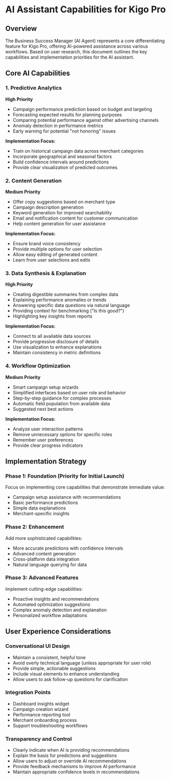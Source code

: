 # AI Assistant Capabilities for Kigo Pro

## Overview

The Business Success Manager (AI Agent) represents a core differentiating feature for Kigo Pro, offering AI-powered assistance across various workflows. Based on user research, this document outlines the key capabilities and implementation priorities for the AI assistant.

## Core AI Capabilities

### 1. Predictive Analytics

**High Priority**
- Campaign performance prediction based on budget and targeting
- Forecasting expected results for planning purposes
- Comparing potential performance against other advertising channels
- Anomaly detection in performance metrics
- Early warning for potential "not honoring" issues

**Implementation Focus:**
- Train on historical campaign data across merchant categories
- Incorporate geographical and seasonal factors
- Build confidence intervals around predictions
- Provide clear visualization of predicted outcomes

### 2. Content Generation

**Medium Priority**
- Offer copy suggestions based on merchant type
- Campaign description generation
- Keyword generation for improved searchability
- Email and notification content for customer communication
- Help content generation for user assistance

**Implementation Focus:**
- Ensure brand voice consistency
- Provide multiple options for user selection
- Allow easy editing of generated content
- Learn from user selections and edits

### 3. Data Synthesis & Explanation

**High Priority**
- Creating digestible summaries from complex data
- Explaining performance anomalies or trends
- Answering specific data questions via natural language
- Providing context for benchmarking ("Is this good?")
- Highlighting key insights from reports

**Implementation Focus:**
- Connect to all available data sources
- Provide progressive disclosure of details
- Use visualization to enhance explanations
- Maintain consistency in metric definitions

### 4. Workflow Optimization

**Medium Priority**
- Smart campaign setup wizards
- Simplified interfaces based on user role and behavior
- Step-by-step guidance for complex processes
- Automatic field population from available data
- Suggested next best actions

**Implementation Focus:**
- Analyze user interaction patterns
- Remove unnecessary options for specific roles
- Remember user preferences
- Provide clear progress indicators

## Implementation Strategy

### Phase 1: Foundation (Priority for Initial Launch)

Focus on implementing core capabilities that demonstrate immediate value:
- Campaign setup assistance with recommendations
- Basic performance predictions
- Simple data explanations
- Merchant-specific insights

### Phase 2: Enhancement

Add more sophisticated capabilities:
- More accurate predictions with confidence intervals
- Advanced content generation
- Cross-platform data integration
- Natural language querying for data

### Phase 3: Advanced Features

Implement cutting-edge capabilities:
- Proactive insights and recommendations
- Automated optimization suggestions
- Complex anomaly detection and explanation
- Personalized workflow adaptations

## User Experience Considerations

### Conversational UI Design

- Maintain a consistent, helpful tone
- Avoid overly technical language (unless appropriate for user role)
- Provide simple, actionable suggestions
- Include visual elements to enhance understanding
- Allow users to ask follow-up questions for clarification

### Integration Points

- Dashboard insights widget
- Campaign creation wizard
- Performance reporting tool
- Merchant onboarding process
- Support troubleshooting workflows

### Transparency and Control

- Clearly indicate when AI is providing recommendations
- Explain the basis for predictions and suggestions
- Allow users to adjust or override AI recommendations
- Provide feedback mechanisms to improve AI performance
- Maintain appropriate confidence levels in recommendations